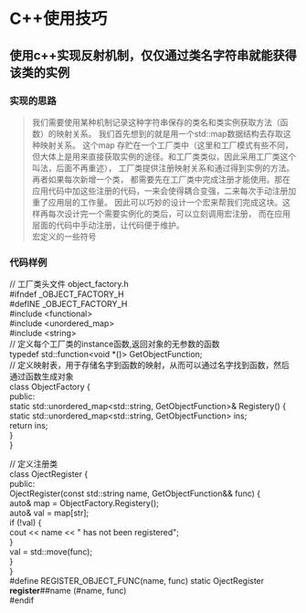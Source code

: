 # C++使用技巧

## 使用c++实现反射机制，仅仅通过类名字符串就能获得该类的实例
### 实现的思路
> 我们需要使用某种机制记录这种字符串保存的类名和类实例获取方法（函数）的映射关系。 我们首先想到的就是用一个std::map数据结构去存取这种映射关系。 这个map 存贮在一个工厂类中（这里和工厂模式有些不同，但大体上是用来直接获取实例的途径。和工厂类类似，因此采用工厂类这个叫法，后面不再重述）， 工厂类提供注册映射关系和通过得到实例的方法。 再者如果每次新增一个类， 都需要先在工厂类中完成注册才能使用。那在应用代码中加这些注册的代码，一来会使得耦合变强，二来每次手动注册加重了应用层的工作量。 因此可以巧妙的设计一个宏来帮我们完成这块。这样再每次设计完一个需要实例化的类后，可以立刻调用宏注册， 而在应用层面的代码中手动注册，让代码便于维护。  
> 宏定义的一些符号

### 代码样例
  // 工厂类头文件 object_factory.h  
  #ifndef _OBJECT_FACTORY_H  
  #defINE _OBJECT_FACTORY_H  
  #include \<functional\>  
  #include \<unordered_map\>  
  #include \<string\>  
  // 定义每个工厂类的instance函数,返回对象的无参数的函数  
  typedef std::function<void *\(\)\> GetObjectFunction;  
  // 定义映射表，用于存储名字到函数的映射，从而可以通过名字找到函数，然后通过函数生成对象  
  class ObjectFactory \{  
    public:  
      static std::unordered_map\<std::string, GetObjectFunction\>& Registery() \{  
        static std::unordered_map\<std::string, GetObjectFunction\> ins;  
        return ins;  
      \}  
  \}  
    
  // 定义注册类  
  class OjectRegister \{  
    public:  
      OjectRegister(const std::string name, GetObjectFunction&& func) \{  
        auto& map = ObjectFactory.Registery();  
        auto& val = map\[str\];  
        if (!val) \{  
          cout << name << " has not been registered";  
        \}  
        val = std::move(func);  
      \}  
  \}  
  #define REGISTER_OBJECT_FUNC(name, func) static OjectRegister __register__##name (#name, func)  
  #endif  
  
    
  
